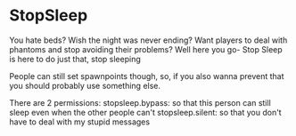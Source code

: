 # StopSleep
You hate beds? Wish the night was never ending? Want players to deal with phantoms and stop avoiding their problems? Well here you go- Stop Sleep is here to do just that, stop sleeping

People can still set spawnpoints though, so, if you also wanna prevent that you should probably use something else.

There are 2 permissions:
stopsleep.bypass:
so that this person can still sleep even when the other people can't
stopsleep.silent:
so that you don't have to deal with my stupid messages 
